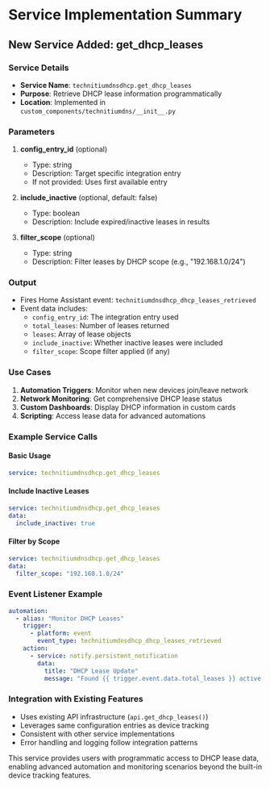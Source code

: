 # Service Implementation Summary

## New Service Added: get_dhcp_leases

### Service Details
- **Service Name**: `technitiumdnsdhcp.get_dhcp_leases`
- **Purpose**: Retrieve DHCP lease information programmatically
- **Location**: Implemented in `custom_components/technitiumdns/__init__.py`

### Parameters
1. **config_entry_id** (optional)
   - Type: string
   - Description: Target specific integration entry
   - If not provided: Uses first available entry

2. **include_inactive** (optional, default: false)
   - Type: boolean  
   - Description: Include expired/inactive leases in results

3. **filter_scope** (optional)
   - Type: string
   - Description: Filter leases by DHCP scope (e.g., "192.168.1.0/24")

### Output
- Fires Home Assistant event: `technitiumdnsdhcp_dhcp_leases_retrieved`
- Event data includes:
  - `config_entry_id`: The integration entry used
  - `total_leases`: Number of leases returned
  - `leases`: Array of lease objects
  - `include_inactive`: Whether inactive leases were included
  - `filter_scope`: Scope filter applied (if any)

### Use Cases
1. **Automation Triggers**: Monitor when new devices join/leave network
2. **Network Monitoring**: Get comprehensive DHCP lease status
3. **Custom Dashboards**: Display DHCP information in custom cards
4. **Scripting**: Access lease data for advanced automations

### Example Service Calls

#### Basic Usage
```yaml
service: technitiumdnsdhcp.get_dhcp_leases
```

#### Include Inactive Leases
```yaml
service: technitiumdnsdhcp.get_dhcp_leases
data:
  include_inactive: true
```

#### Filter by Scope
```yaml
service: technitiumdnsdhcp.get_dhcp_leases
data:
  filter_scope: "192.168.1.0/24"
```

### Event Listener Example
```yaml
automation:
  - alias: "Monitor DHCP Leases"
    trigger:
      - platform: event
        event_type: technitiumdnsdhcp_dhcp_leases_retrieved
    action:
      - service: notify.persistent_notification
        data:
          title: "DHCP Lease Update"
          message: "Found {{ trigger.event.data.total_leases }} active leases"
```

### Integration with Existing Features
- Uses existing API infrastructure (`api.get_dhcp_leases()`)
- Leverages same configuration entries as device tracking
- Consistent with other service implementations
- Error handling and logging follow integration patterns

This service provides users with programmatic access to DHCP lease data, enabling advanced automation and monitoring scenarios beyond the built-in device tracking features.
